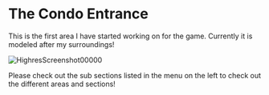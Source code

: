# The Condo Entrance

This is the first area I have started working on for the game. 
Currently it is modeled after my surroundings!

![HighresScreenshot00000](https://user-images.githubusercontent.com/43772313/95033977-08effb80-068e-11eb-8b82-76d168aeb290.png)

Please check out the sub sections listed in the menu on the left to check out the different areas and sections!








